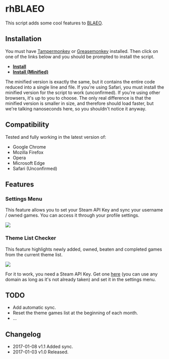 # rhBLAEO

This script adds some cool features to [BLAEO](https://backlog-deepness.rhcloud.com/).

## Installation

You must have [Tampermonkey](https://tampermonkey.net/) or [Greasemonkey](http://www.greasespot.net/) installed. Then click on one of the links below and you should be prompted to install the script.

* [**Install**](https://github.com/revilheart/Scripts/raw/master/rhBLAEO/rhBLAEO.user.js)
* [**Install (Minified)**](https://github.com/revilheart/Scripts/raw/master/rhBLAEO/rhBLAEO.Minified.user.js)

The minified version is exactly the same, but it contains the entire code reduced into a single line and file. If you're using Safari, you must install the minified version for the script to work (unconfirmed). If you're using other browsers, it's up to you to choose. The only real difference is that the minified version is smaller in size, and therefore should load faster, but we're talking nanoseconds here, so you shouldn't notice it anyway.

## Compatibility

Tested and fully working in the latest version of:

* Google Chrome
* Mozilla Firefox
* Opera
* Microsoft Edge
* Safari (Unconfirmed)

## Features

### Settings Menu

This feature allows you to set your Steam API Key and sync your username / owned games. You can access it through your profile settings.

![](http://i.imgur.com/YM82G29.png)

### Theme List Checker

This feature highlights newly added, owned, beaten and completed games from the current theme list.

![](http://i.imgur.com/Hhrm64W.png)

For it to work, you need a Steam API Key. Get one [here](https://steamcommunity.com/dev/apikey) (you can use any domain as long as it's not already taken) and set it in the settings menu.

## TODO

* Add automatic sync.
* Reset the theme games list at the beginning of each month.
* ...

## Changelog

* 2017-01-08 v1.1 Added sync.
* 2017-01-03 v1.0 Released.
